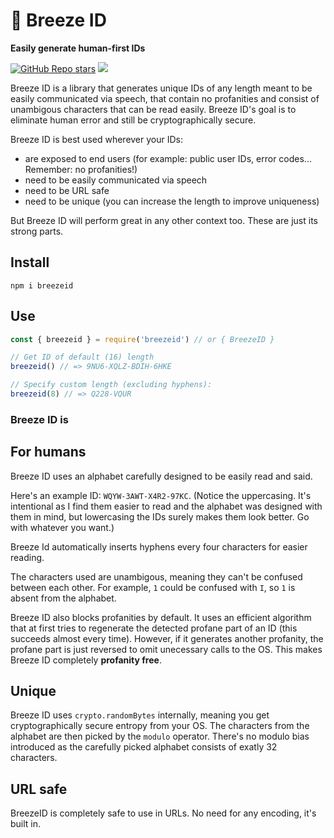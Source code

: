 # 🍃 Breeze ID
**Easily generate human-first IDs**

[![GitHub Repo stars](https://img.shields.io/github/stars/tzwel/breezeid?style=flat&logo=Github&label=Star%20on%20Github&color=0e8c16)](https://github.com/tzwel/breezeid)
<a href="https://ko-fi.com/tzwel">
  <img src="https://img.shields.io/badge/support%20me%20on-ko--fi-pink?logo=ko-fi&logoColor=pink&logoWidth=20&style=flat"/>
</a>

Breeze ID is a library that generates unique IDs of any length meant to be easily communicated via speech, that contain no profanities and consist of unambigous characters that can be read easily. Breeze ID's goal is to eliminate human error and still be cryptographically secure.

Breeze ID is best used wherever your IDs:
- are exposed to end users (for example: public user IDs, error codes... Remember: no profanities!)
- need to be easily communicated via speech
- need to be URL safe
- need to be unique (you can increase the length to improve uniqueness)

But Breeze ID will perform great in any other context too. These are just its strong parts.

## Install
```
npm i breezeid
```

## Use
```javascript
const { breezeid } = require('breezeid') // or { BreezeID }

// Get ID of default (16) length
breezeid() // => 9NU6-XQLZ-BDIH-6HKE

// Specify custom length (excluding hyphens):
breezeid(8) // => Q228-VQUR

```

### Breeze ID is

## For humans
Breeze ID uses an alphabet carefully designed to be easily read and said.

Here's an example ID: `WQYW-3AWT-X4R2-97KC`. (Notice the uppercasing. It's intentional as I find them easier to read and the alphabet was designed with them in mind, but lowercasing the IDs surely makes them look better. Go with whatever you want.)

Breeze Id automatically inserts hyphens every four characters for easier reading.

The characters used are unambigous, meaning they can't be confused between each other. For example, `1` could be confused with `I`, so `1` is absent from the alphabet.

Breeze ID also blocks profanities by default. It uses an efficient algorithm that at first tries to regenerate the detected profane part of an ID (this succeeds almost every time). However, if it generates another profanity, the profane part is just reversed to omit unecessary calls to the OS. This makes Breeze ID completely **profanity free**.

## Unique
Breeze ID uses `crypto.randomBytes` internally, meaning you get cryptographically secure entropy from your OS.
The characters from the alphabet are then picked by the `modulo` operator. There's no modulo bias introduced as the carefully picked alphabet consists of exatly 32 characters.

## URL safe
BreezeID is completely safe to use in URLs. No need for any encoding, it's built in. 